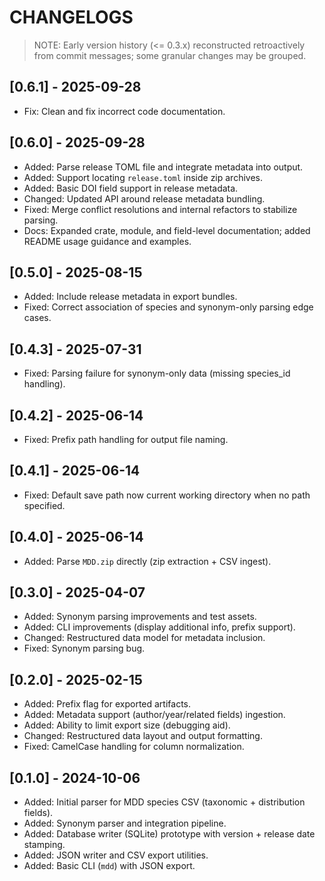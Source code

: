 # CHANGELOGS

> NOTE: Early version history (<= 0.3.x) reconstructed retroactively from commit messages; some granular changes may be grouped.

## [0.6.1] - 2025-09-28

- Fix: Clean and fix incorrect code documentation.

## [0.6.0] - 2025-09-28

- Added: Parse release TOML file and integrate metadata into output.
- Added: Support locating `release.toml` inside zip archives.
- Added: Basic DOI field support in release metadata.
- Changed: Updated API around release metadata bundling.
- Fixed: Merge conflict resolutions and internal refactors to stabilize parsing.
- Docs: Expanded crate, module, and field-level documentation; added README usage guidance and examples.

## [0.5.0] - 2025-08-15

- Added: Include release metadata in export bundles.
- Fixed: Correct association of species and synonym-only parsing edge cases.

## [0.4.3] - 2025-07-31

- Fixed: Parsing failure for synonym-only data (missing species_id handling).

## [0.4.2] - 2025-06-14

- Fixed: Prefix path handling for output file naming.

## [0.4.1] - 2025-06-14

- Fixed: Default save path now current working directory when no path specified.

## [0.4.0] - 2025-06-14

- Added: Parse `MDD.zip` directly (zip extraction + CSV ingest).

## [0.3.0] - 2025-04-07

- Added: Synonym parsing improvements and test assets.
- Added: CLI improvements (display additional info, prefix support).
- Changed: Restructured data model for metadata inclusion.
- Fixed: Synonym parsing bug.

## [0.2.0] - 2025-02-15

- Added: Prefix flag for exported artifacts.
- Added: Metadata support (author/year/related fields) ingestion.
- Added: Ability to limit export size (debugging aid).
- Changed: Restructured data layout and output formatting.
- Fixed: CamelCase handling for column normalization.

## [0.1.0] - 2024-10-06

- Added: Initial parser for MDD species CSV (taxonomic + distribution fields).
- Added: Synonym parser and integration pipeline.
- Added: Database writer (SQLite) prototype with version + release date stamping.
- Added: JSON writer and CSV export utilities.
- Added: Basic CLI (`mdd`) with JSON export.
